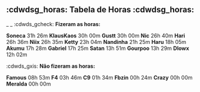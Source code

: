 ## :cdwdsg_horas: Tabela de Horas :cdwdsg_horas:
_ _
:cdwds_gcheck: **Fizeram as horas:**

**Soneca** 31h 26m
**KlausKaos** 30h 00m
**Gustt** 30h 00m
**Nic** 26h 40m
**Hari** 26h 36m
**Niix** 26h 35m
**Ketty** 23h 04m
**Nandinha** 21h 25m
**Haru** 18h 05m
**Akumu** 17h 28m
**Gabriel** 17h 25m
**Satan** 13h 51m
**Gourpoo** 13h 29m
**Dlowx** 12h 02m

:cdwds_gxis: **Não fizeram as horas:**

**Famous** 08h 53m
**F4** 03h 46m
**C9** 01h 34m
**Fbzin** 00h 24m
**Crazy** 00h 00m
**Meralda** 00h 00m